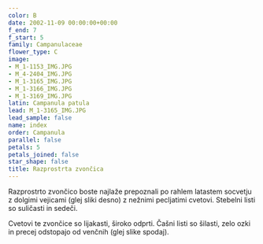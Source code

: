 ```yaml
---
color: B
date: 2002-11-09 00:00:00+00:00
f_end: 7
f_start: 5
family: Campanulaceae
flower_type: C
image:
- M_1-1153_IMG.JPG
- M_4-2404_IMG.JPG
- M_1-3165_IMG.JPG
- M_1-3166_IMG.JPG
- M_1-3169_IMG.JPG
latin: Campanula patula
lead: M_1-3165_IMG.JPG
lead_sample: false
name: index
order: Campanula
parallel: false
petals: 5
petals_joined: false
star_shape: false
title: Razprostrta zvončica
---
```

Razprostrto zvončico boste najlaže prepoznali po rahlem latastem socvetju z dolgimi vejicami (glej sliki desno) z nežnimi pecljatimi cvetovi. Stebelni listi so suličasti in sedeči.

Cvetovi te zvončice so lijakasti, široko odprti. Čašni listi so šilasti, zelo ozki in precej odstopajo od venčnih (glej slike spodaj).
